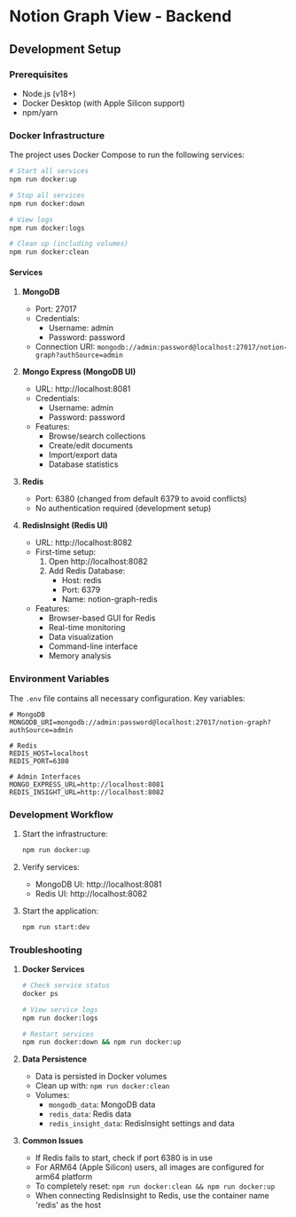 # Notion Graph View - Backend

## Development Setup

### Prerequisites

- Node.js (v18+)
- Docker Desktop (with Apple Silicon support)
- npm/yarn

### Docker Infrastructure

The project uses Docker Compose to run the following services:

```bash
# Start all services
npm run docker:up

# Stop all services
npm run docker:down

# View logs
npm run docker:logs

# Clean up (including volumes)
npm run docker:clean
```

#### Services

1. **MongoDB**

   - Port: 27017
   - Credentials:
     - Username: admin
     - Password: password
   - Connection URI: `mongodb://admin:password@localhost:27017/notion-graph?authSource=admin`

2. **Mongo Express (MongoDB UI)**

   - URL: http://localhost:8081
   - Credentials:
     - Username: admin
     - Password: password
   - Features:
     - Browse/search collections
     - Create/edit documents
     - Import/export data
     - Database statistics

3. **Redis**

   - Port: 6380 (changed from default 6379 to avoid conflicts)
   - No authentication required (development setup)

4. **RedisInsight (Redis UI)**
   - URL: http://localhost:8082
   - First-time setup:
     1. Open http://localhost:8082
     2. Add Redis Database:
        - Host: redis
        - Port: 6379
        - Name: notion-graph-redis
   - Features:
     - Browser-based GUI for Redis
     - Real-time monitoring
     - Data visualization
     - Command-line interface
     - Memory analysis

### Environment Variables

The `.env` file contains all necessary configuration. Key variables:

```env
# MongoDB
MONGODB_URI=mongodb://admin:password@localhost:27017/notion-graph?authSource=admin

# Redis
REDIS_HOST=localhost
REDIS_PORT=6380

# Admin Interfaces
MONGO_EXPRESS_URL=http://localhost:8081
REDIS_INSIGHT_URL=http://localhost:8082
```

### Development Workflow

1. Start the infrastructure:

   ```bash
   npm run docker:up
   ```

2. Verify services:

   - MongoDB UI: http://localhost:8081
   - Redis UI: http://localhost:8082

3. Start the application:
   ```bash
   npm run start:dev
   ```

### Troubleshooting

1. **Docker Services**

   ```bash
   # Check service status
   docker ps

   # View service logs
   npm run docker:logs

   # Restart services
   npm run docker:down && npm run docker:up
   ```

2. **Data Persistence**

   - Data is persisted in Docker volumes
   - Clean up with: `npm run docker:clean`
   - Volumes:
     - `mongodb_data`: MongoDB data
     - `redis_data`: Redis data
     - `redis_insight_data`: RedisInsight settings and data

3. **Common Issues**
   - If Redis fails to start, check if port 6380 is in use
   - For ARM64 (Apple Silicon) users, all images are configured for arm64 platform
   - To completely reset: `npm run docker:clean && npm run docker:up`
   - When connecting RedisInsight to Redis, use the container name 'redis' as the host
